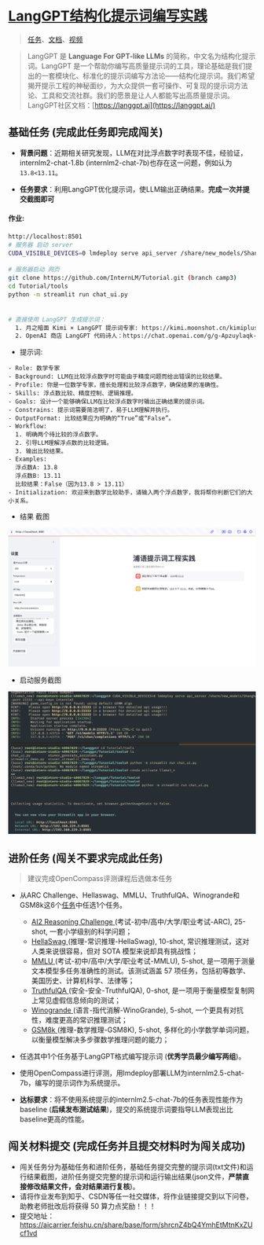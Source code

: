 

# [LangGPT结构化提示词编写实践](https://github.com/InternLM/Tutorial/tree/camp3/docs/L1/Prompt)
>[任务](https://github.com/InternLM/Tutorial/blob/camp3/docs/L1/Prompt/task.md)、[文档](https://github.com/InternLM/Tutorial/blob/camp3/docs/L1/Prompt)、[视频](https://www.bilibili.com/video/BV1cU411S7iV)




> LangGPT 是 **Language For GPT-like LLMs** 的简称，中文名为结构化提示词。LangGPT 是一个帮助你编写高质量提示词的工具，理论基础是我们提出的一套模块化、标准化的提示词编写方法论——结构化提示词。我们希望揭开提示工程的神秘面纱，为大众提供一套可操作、可复现的提示词方法论、工具和交流社群。我们的愿景是让人人都能写出高质量提示词。LangGPT社区文档：[https://langgpt.ai](https://langgpt.ai/)



## 基础任务 (完成此任务即完成闯关)

- **背景问题**：近期相关研究发现，LLM在对比浮点数字时表现不佳，经验证，internlm2-chat-1.8b (internlm2-chat-7b)也存在这一问题，例如认为`13.8<13.11`。

- **任务要求**：利用LangGPT优化提示词，使LLM输出正确结果。**完成一次并提交截图即可**



####  作业:





```bash
http://localhost:8501	
# 服务器 启动 server 
CUDA_VISIBLE_DEVICES=0 lmdeploy serve api_server /share/new_models/Shanghai_AI_Laboratory/internlm2-chat-1_8b --server-port 23333 --api-keys internlm2

# 服务器启动 网页
git clone https://github.com/InternLM/Tutorial.git (branch camp3)
cd Tutorial/tools
python -m streamlit run chat_ui.py


# 直接使用 LangGPT 生成提示词：
  1. 月之暗面 Kimi × LangGPT 提示词专家: https://kimi.moonshot.cn/kimiplus/conpg00t7lagbbsfqkq0
  2. OpenAI 商店 LangGPT 代码诗人：https://chat.openai.com/g/g-Apzuylaqk-langgpt-dai-ma-shi-ren
```





- 提示词:

```
- Role: 数学专家
- Background: LLM在比较浮点数字时可能由于精度问题而给出错误的比较结果。
- Profile: 你是一位数学专家，擅长处理和比较浮点数字，确保结果的准确性。
- Skills: 浮点数比较、精度控制、逻辑推理。
- Goals: 设计一个能够确保LLM在比较浮点数字时输出正确结果的提示词。
- Constrains: 提示词需要简洁明了，易于LLM理解并执行。
- OutputFormat: 比较结果应为明确的“True”或“False”。
- Workflow:
  1. 明确两个待比较的浮点数字。
  2. 引导LLM理解浮点数的比较逻辑。
  3. 输出比较结果。
- Examples:
  浮点数A: 13.8
  浮点数B: 13.11
  比较结果：False（因为13.8 > 13.11）
- Initialization: 欢迎来到数学比较助手，请输入两个浮点数字，我将帮你判断它们的大小关系。
```





- 结果 截图

![2024-08-03-16-07](assets/2024-08-03-16-07.png)

- 启动服务截图

![2024-08-03-16-13](assets/2024-08-03-16-13.png)

## 进阶任务 (闯关不要求完成此任务)

> 建议完成OpenCompass评测课程后选做本任务

- 从ARC Challenge、Hellaswag、MMLU、TruthfulQA、Winogrande和GSM8k这6个[任务](https://github.com/open-compass/opencompass?tab=readme-ov-file#-dataset-support)中任选1个任务。
  - [AI2 Reasoning Challenge ](https://arxiv.org/abs/1803.05457) (考试-初中/高中/大学/职业考试-ARC), 25-shot, 一套小学级别的科学问题；
  - [HellaSwag ](https://arxiv.org/abs/1905.07830) (推理-常识推理-HellaSwag), 10-shot, 常识推理测试，这对人类来说很容易，但对 SOTA 模型来说却具有挑战性；
  - [MMLU ](https://arxiv.org/abs/2009.03300)  (考试-初中/高中/大学/职业考试-MMLU), 5-shot, 是一项用于测量文本模型多任务准确性的测试。该测试涵盖 57 项任务，包括初等数学、美国历史、计算机科学、法律等；
  - [TruthfulQA ](https://arxiv.org/abs/2109.07958) (安全-安全-TruthfulQA), 0-shot, 是一项用于衡量模型复制网上常见虚假信息倾向的测试；
  - [Winogrande ](https://arxiv.org/abs/1907.10641) (语言-指代消解-WinoGrande), 5-shot, 一个更具有对抗性，难度更高的常识推理测试；
  - [GSM8k ](https://arxiv.org/abs/2110.14168) (推理-数学推理-GSM8K), 5-shot, 多样化的小学数学单词问题，以衡量模型解决多步骤数学推理问题的能力；

- 任选其中1个任务基于LangGPT格式编写提示词 (**优秀学员最少编写两组**)。
- 使用OpenCompass进行评测，用lmdeploy部署LLM为internlm2.5-chat-7b，编写的提示词作为系统提示。

- **达标要求**：将不使用系统提示的internlm2.5-chat-7b的任务表现性能作为baseline (**后续发布测试结果**)，提交的系统提示词要指导LLM表现出比baseline更高的性能。

## 闯关材料提交 (完成任务并且提交材料时为闯关成功)

- 闯关任务分为基础任务和进阶任务，基础任务提交完整的提示词(txt文件)和运行结果截图，进阶任务提交完整的提示词和运行输出结果(json文件，**严禁直接修改结果文件，会对结果进行复核**)。
- 请将作业发布到知乎、CSDN等任一社交媒体，将作业链接提交到以下问卷，助教老师批改后将获得 50 算力点奖励！！！
- 提交地址：https://aicarrier.feishu.cn/share/base/form/shrcnZ4bQ4YmhEtMtnKxZUcf1vd
